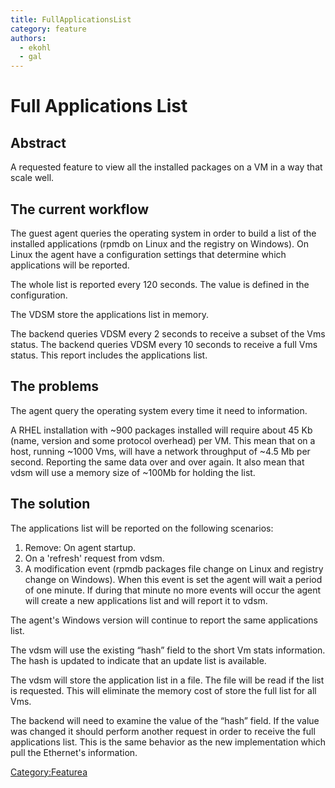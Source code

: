```yaml
---
title: FullApplicationsList
category: feature
authors:
  - ekohl
  - gal
---
```


# Full Applications List

## Abstract

A requested feature to view all the installed packages on a VM in a way that scale well.

## The current workflow

The guest agent queries the operating system in order to build a list of the installed applications (rpmdb on Linux and the registry on Windows). On Linux the agent have a configuration settings that determine which applications will be reported.

The whole list is reported every 120 seconds. The value is defined in the configuration.

The VDSM store the applications list in memory.

The backend queries VDSM every 2 seconds to receive a subset of the Vms status. The backend queries VDSM every 10 seconds to receive a full Vms status. This report includes the applications list.

## The problems

The agent query the operating system every time it need to information.

A RHEL installation with ~900 packages installed will require about 45 Kb (name, version and some protocol overhead) per VM. This mean that on a host, running ~1000 Vms, will have a network throughput of ~4.5 Mb per second. Reporting the same data over and over again. It also mean that vdsm will use a memory size of ~100Mb for holding the list.

## The solution

The applications list will be reported on the following scenarios:

1.  Remove: On agent startup.
2.  On a 'refresh' request from vdsm.
3.  A modification event (rpmdb packages file change on Linux and registry change on Windows). When this event is set the agent will wait a period of one minute. If during that minute no more events will occur the agent will create a new applications list and will report it to vdsm.

The agent's Windows version will continue to report the same applications list.

The vdsm will use the existing “hash” field to the short Vm stats information. The hash is updated to indicate that an update list is available.

The vdsm will store the application list in a file. The file will be read if the list is requested. This will eliminate the memory cost of store the full list for all Vms.

The backend will need to examine the value of the “hash” field. If the value was changed it should perform another request in order to receive the full applications list. This is the same behavior as the new implementation which pull the Ethernet's information.

[Category:Featurea](/develop/release-management/features/)
